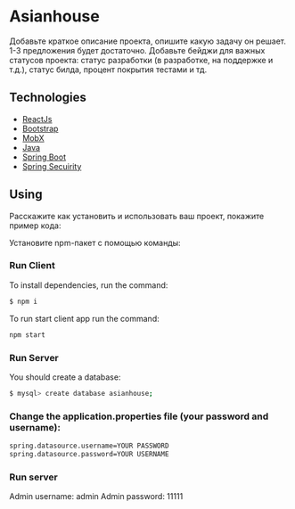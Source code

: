 # Asianhouse
Добавьте краткое описание проекта, опишите какую задачу он решает. 1-3 предложения будет достаточно. Добавьте бейджи для важных статусов проекта: статус разработки (в разработке, на поддержке и т.д.), статус билда, процент покрытия тестами и тд.

## Technologies
- [ReactJs](https://www.gatsbyjs.com/)
- [Bootstrap](https://www.typescriptlang.org/)
- [MobX](https://www.typescriptlang.org/)
- [Java](https://www.typescriptlang.org/)
- [Spring Boot](https://www.typescriptlang.org/)
- [Spring Secuirity](https://www.typescriptlang.org/)


## Using
Расскажите как установить и использовать ваш проект, покажите пример кода:

Установите npm-пакет с помощью команды:

### Run Client
To install dependencies, run the command:
```sh
$ npm i
```
To run start client app run the command:
```sh
npm start
```

### Run Server
You should create a database:
```sh
$ mysql> create database asianhouse;
```
### Change the application.properties file (your password and username):
```sh
spring.datasource.username=YOUR PASSWORD
spring.datasource.password=YOUR USERNAME
```
### Run server

Admin username: admin
Admin password: 11111
